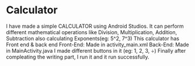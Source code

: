 # Calculator
 I have made a simple CALCULATOR using Android Studios.  It can perform different mathematical operations like Division, Multiplication, Addition, Subtraction also calculating Exponents(eg: 5^2, 7^3)  This calculator has Front end & back end  Front-End: Made in activity_main.xml Back-End: Made in MainActivity.java  I made different buttons in it (eg: 1, 2, 3, ÷)  Finally after compleating the writing part, I run it and it run successfully.

